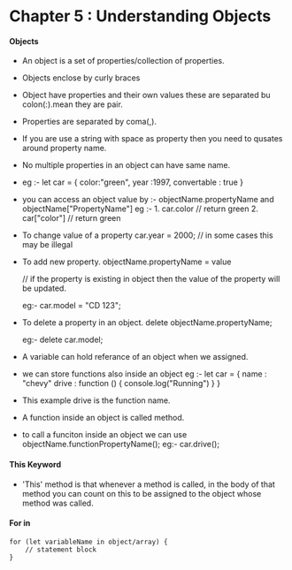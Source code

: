 # Chapter 5 : Understanding Objects

#### Objects
- An object is a set of properties/collection of properties.
- Objects enclose by curly braces
- Object have properties and their own values these are separated bu colon(:).mean they are pair.
- Properties are separated by coma(,).
- If you are use a string with space as property then you need to qusates around property name.
- No multiple properties in an object can have same name.
- eg :-
    let car = {
        color:"green",
        year :1997,
        convertable : true
    }

- you can access an object value by :- objectName.propertyName and objectName["PropertyName"]
    eg :-
        1. car.color // return green
        2. car["color"] // return green

- To change value of a property
    car.year = 2000; // in some cases this may be illegal
- To add new property. 
    objectName.propertyName = value  
    
    // if the property is existing in object then the value of the property will be updated.

    eg:-
    car.model = "CD 123";

- To delete a property in an object.
    delete objectName.propertyName;

    eg:-
    delete car.model;

- A variable can hold referance of an object when we assigned.
- we can store functions also inside an object
    eg :-
    let car = {
        name : "chevy"
        drive : function () {
            console.log("Running")
        }
    }

- This example drive is the function name.
- A function inside an object is called method.
- to call a funciton inside an object  we can use objectName.functionPropertyName();
    eg:-
        car.drive();

#### This Keyword
- 'This' method is that whenever a method is called, in the body of that method you can count on this to be assigned to the object whose method was called.

#### For in
    for (let variableName in object/array) {
        // statement block
    }


